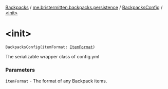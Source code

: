[Backpacks](../../index.md) / [me.bristermitten.backpacks.persistence](../index.md) / [BackpacksConfig](index.md) / [&lt;init&gt;](./-init-.md)

# &lt;init&gt;

`BackpacksConfig(itemFormat: `[`ItemFormat`](../../me.bristermitten.backpacks.entity.format/-item-format/index.md)`)`

The serializable wrapper class of config.yml

### Parameters

`itemFormat` - The format of any Backpack items.
